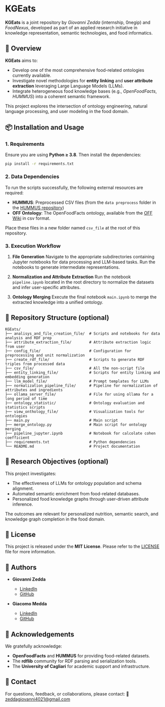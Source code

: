 # KGEats

**KGEats** is a joint repository by *Giovanni Zedda* (internship, 0negip) and *FoodNexus*, developed as part of an applied research initiative in knowledge representation, semantic technologies, and food informatics.

## 📘 Overview

**KGEats** aims to:

* Develop one of the most comprehensive food-related ontologies currently available.
* Investigate novel methodologies for **entity linking** and **user attribute extraction** leveraging Large Language Models (LLMs).
* Integrate heterogeneous food knowledge bases (e.g., *OpenFoodFacts*, *HUMMUS*) into a coherent semantic framework.

This project explores the intersection of ontology engineering, natural language processing, and user modeling in the food domain.

## 📦 Installation and Usage

### 1. Requirements

Ensure you are using **Python ≥ 3.8**. Then install the dependencies:

```bash
pip install -r requirements.txt
```

### 2. Data Dependencies

To run the scripts successfully, the following external resources are required:

* **HUMMUS**: Preprocessed CSV files (from the `data preprocess` folder in the [HUMMUS repository](https://gitlab.com/felix134/connected-recipe-data-set/-/tree/master/data/hummus_data/preprocessed?ref_type=heads))
* **OFF Ontology**: The OpenFoodFacts ontology, available from the [OFF Wiki](https://world.openfoodfacts.org/data) in csv format.

Place these files in a new folder named `csv_file` at the root of this repository.

### 3. Execution Workflow

1. **File Generation**
   Navigate to the appropriate subdirectories containing Jupyter notebooks for data processing and LLM-based tasks. Run the notebooks to generate intermediate representations.

2. **Normalization and Attribute Extraction**
   Run the notebook `pipeline.ipynb` located in the root directory to normalize the datasets and infer user-specific attributes.

3. **Ontology Merging**
   Execute the final notebook `main.ipynb` to merge the extracted knowledge into a unified ontology.

## 📂 Repository Structure (optional)

```
KGEats/
├── analisys_and_file_creation_file/  # Scripts and notebooks for data analysis and RDF prep
├── attribute_extraction_file/        # Attribute extraction logic from user
├── config_file/                      # Configuration for preprocessing and unit normalization
├── create_rdf_file/                  # Scripts to generate RDF triples from processed data
├── csv_file/                         # All the non-script file
├── entity_linking_file/              # Scripts for entity linking and embedding generation
├── llm_model_file/                   # Prompt templates for LLMs
├── normalization_pipeline_file/      # Pipeline for normalization of attributes and ingredients
├── ollama_server_file/               # File for using ollama for a long period of time
├── ontology_statistic/               # Ontology evaluation and statistics scripts
├── view_onthology_file/              # Visualization tools for ontologies
├── main.py                           # Main script
├── merge_ontology.py                 # Main script for ontology merging
├── pipeline_jupyter.ipynb            # Notebook for calcolate cohen coefficient
├── requirements.txt                  # Python dependencies
└── README.md                         # Project documentation
```

## 🎯 Research Objectives (optional)

This project investigates:

* The effectiveness of LLMs for ontology population and schema alignment.
* Automated semantic enrichment from food-related databases.
* Personalized food knowledge graphs through user-driven attribute inference.

The outcomes are relevant for personalized nutrition, semantic search, and knowledge graph completion in the food domain.

## 📜 License

This project is released under the **MIT License**.
Please refer to the [LICENSE](LICENSE) file for more information.

## 👥 Authors

* **Giovanni Zedda**

  * [LinkedIn](https://it.linkedin.com/in/giovanni-zedda-99a18231b)
  * [GitHub](https://github.com/0negip)

* **Giacomo Medda**

  * [LinkedIn](https://www.linkedin.com/in/giacomo-medda-4b7047200/)
  * [GitHub](https://github.com/jackmedda)

## 🙏 Acknowledgements

We gratefully acknowledge:

* **OpenFoodFacts** and **HUMMUS** for providing food-related datasets.
* The **rdflib** community for RDF parsing and serialization tools.
* The **University of Cagliari** for academic support and infrastructure.

## 📢 Contact

For questions, feedback, or collaborations, please contact:
📧 [zeddagiovanni4021@gmail.com](mailto:zeddagiovanni4021@gmail.com)
